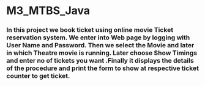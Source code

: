 # M3_MTBS_Java

### In this project we book ticket using online movie Ticket reservation system. We enter into Web page by logging with User Name and Password. Then we select the Movie and later in which Theatre movie is running. Later choose Show Timings and enter no of tickets you want .Finally it displays the details of the procedure and print the form to show at respective ticket counter to get ticket.
